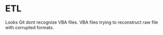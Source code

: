 # ETL
Looks Git dont recognize VBA files. 
VBA files trying to reconstruct raw file with corrupted formats.
